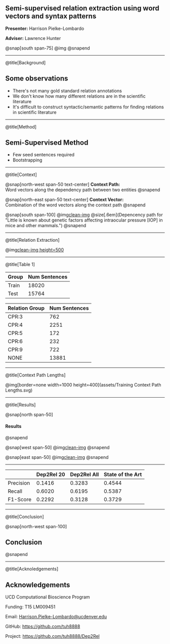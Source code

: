 ## Semi-supervised relation extraction using word vectors and syntax patterns

**Presenter:** Harrison Pielke-Lombardo

**Adviser:** Lawrence Hunter

@snap[south span-75]
@img[](assets/CUAnschutz_sl_clr.png)
@snapend


---
@title[Background]

## Some observations

- There's not many gold standard relation annotations
- We don't know how many different relations are in the scientific literature
- It's difficult to construct syntactic/semantic patterns for finding relations in 
scientific literature

---
@title[Method]

## Semi-Supervised Method
- Few seed sentences required
- Bootstrapping

---
@title[Context]

@snap[north-west span-50 text-center]
**Context Path:** 
</br>
Word vectors along the dependency path between two entities
@snapend

@snap[north-east span-50 text-center]
**Context Vector:** 
</br>
Combination of the word vectors along the context path
@snapend

@snap[south span-100]
@img[clean-img](/assets/dep_example.svg) 
@size[.6em](Depencency path for "Little is known about genetic factors affecting intraocular pressure [IOP] in mice and other mammals.")
@snapend

---
@title[Relation Extraction]

@img[clean-img height=500](assets/algorithm.svg)


---
@title[Table 1]

  | Group |  Num Sentences |
| -----------|------------|
|  Train |      18020 |
|   Test | 15764       |

| Relation Group | Num Sentences |
|---|---|
| CPR:3 | 762 |
| CPR:4 | 2251 |
| CPR:5 | 172  |
| CPR:6 | 232 |
| CPR:9 | 722 |
| NONE | 13881 |

---

@title[Context Path Lengths]

@img[border=none width=1000 height=400](assets/Training Context Path Lengths.svg) 

---
@title[Results]

@snap[north span-50]
#### Results
@snapend

@snap[west span-50]
@img[clean-img](assets/PCA%20for%20NONE%20and%20ACTIVATOR.svg)
@snapend

@snap[east span-50]
@img[clean-img](assets/metrics.svg)
@snapend

---

|   | Dep2Rel 20 | Dep2Rel All | State of the Art |
|---|---|---|---|
| Precision | 0.1416 | 0.3283 | 0.4544 
| Recall | 0.6020 | 0.6195 | 0.5387
| F1-Score | 0.2292 | 0.3128 | 0.3729      

---
@title[Conclusion]

@snap[north-west span-100]
## Conclusion
@snapend

---
@title[Acknoledgements]

## Acknowledgements

UCD Computational Bioscience Program

Funding: T15 LM009451

Email: Harrison.Pielke-Lombardo@ucdenver.edu

GitHub: https://github.com/tuh8888

Project: https://github.com/tuh8888/Dep2Rel
